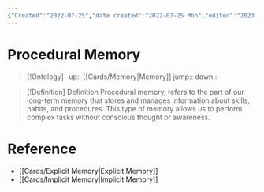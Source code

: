 ```yaml
---
{"Created":"2022-07-25","date created":"2022-07-25 Mon","edited":"2023-04-06 Thu","dg-publish":true,"permalink":"/cards/procedural-memory/","dgPassFrontmatter":true}
---
```


# Procedural Memory

> [!Ontology]-
> up:: [[Cards/Memory\|Memory]]
> jump::
> down:: 

> [!Definition] Definition
> Procedural memory, refers to the part of our long-term memory that stores and manages information about skills, habits, and procedures. This type of memory allows us to perform complex tasks without conscious thought or awareness.

# Reference
- [[Cards/Explicit Memory\|Explicit Memory]]
- [[Cards/Implicit Memory\|Implicit Memory]]

